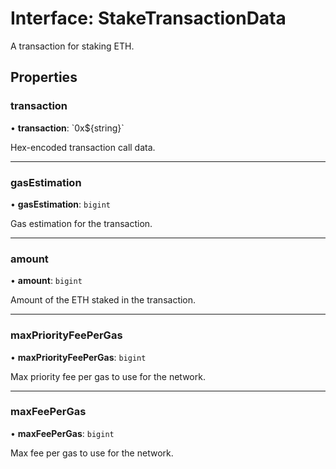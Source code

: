 # Interface: StakeTransactionData

A transaction for staking ETH.

## Properties

### transaction

• **transaction**: \`0x$\{string}\`

Hex-encoded transaction call data.

___

### gasEstimation

• **gasEstimation**: `bigint`

Gas estimation for the transaction.

___

### amount

• **amount**: `bigint`

Amount of the ETH staked in the transaction.

___

### maxPriorityFeePerGas

• **maxPriorityFeePerGas**: `bigint`

Max priority fee per gas to use for the network.

___

### maxFeePerGas

• **maxFeePerGas**: `bigint`

Max fee per gas to use for the network.
